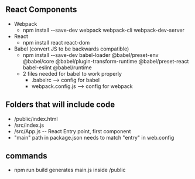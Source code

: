 ## React Components
* Webpack
  * npm install --save-dev webpack webpack-cli webpack-dev-server
* React
  * npm install react react-dom
* Babel (convert JS to be backwards compatible)
  * npm install --save-dev babel-loader @babel/preset-env @babel/core @babel/plugin-transform-runtime @babel/preset-react babel-eslint @babel/runtime
  * 2 files needed for babel to work properly
    *  .babelrc --> config for babel
    *  webpack.config.js --> config for webpack

## Folders that will include code
* /public/index.html
* /src/index.js
* /src/App.js -- React Entry point, first component
* "main" path in package.json needs to match "entry" in web.config

## commands
* npm run build generates main.js inside /public

